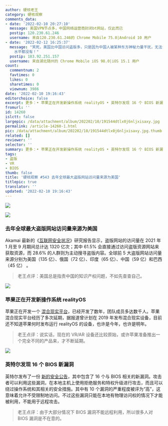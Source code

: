 ```yaml
---
author: 硬核老王
category: 硬核观察
comments_data:
- date: '2022-02-10 20:27:10'
  message: 美国VPN节点多，中国网络运营商封闭bt网站，仅此而已
  postip: 120.230.61.246
  username: 来自120.230.61.246的 Chrome Mobile 75.0|Android 10 用户
- date: '2022-02-12 16:25:37'
  message: "笑死，美国比中国访问盗版多，只是因为中国人被某种东方神秘力量干扰，无法访问盗版网站而已！<br />\r\n本末倒置 根据 结果推算原因，点评的一点
    水平都没有！"
  postip: 183.92.251.157
  username: 来自湖北随州的 Chrome Mobile iOS 98.0|iOS 15.1 用户
count:
  commentnum: 2
  favtimes: 0
  likes: 0
  sharetimes: 0
  viewnum: 3986
date: '2022-02-10 19:16:43'
editorchoice: false
excerpt: 更多：• 苹果正在开发新操作系统 realityOS • 英特尔发现 16 个 BIOS 新漏洞
fromurl: ''
id: 14260
islctt: false
largepic: /data/attachment/album/202202/10/191544dtlx0j6nljxisaxy.jpg
permalink: /article-14260-1.html
pic: /data/attachment/album/202202/10/191544dtlx0j6nljxisaxy.jpg.thumb.jpg
related: []
reviewer: ''
selector: ''
summary: 更多：• 苹果正在开发新操作系统 realityOS • 英特尔发现 16 个 BIOS 新漏洞
tags:
- 盗版
- VR
- BIOS
thumb: false
title: '硬核观察 #543 去年全球最大盗版网站访问量来源为美国'
titlepic: true
translator: ''
updated: '2022-02-10 19:16:43'
---
```


![](/data/attachment/album/202202/10/191544dtlx0j6nljxisaxy.jpg)


![](/data/attachment/album/202202/10/191533p1bnd07szc05mzs1.jpg)


### 去年全球最大盗版网站访问量来源为美国


Akamai 最新的《[互联网安全状况](https://www.akamai.com/resources/state-of-the-internet/soti-security-pirates-in-the-outfield)》研究报告显示，盗版网站的访问量在 2021 年 1 月至 9 月期间总计达 1320 亿次；其中 61.5% 会直接通过访问盗版资源网站来获取资源，而 28.6% 的人群则为主动搜寻盗版内容。全球前 5 大盗版网站访问量来源分别为美国（135 亿）、俄国（72 亿）、印度（65 亿）、中国（59 亿）和巴西（45 亿） 。



> 
> 老王点评：美国总是指责中国的知识产权问题，不如先查查自己。
> 
> 
> 


![](/data/attachment/album/202202/10/191612fj3x959ahjx4ew3k.jpg)


### 苹果正在开发新操作系统 realityOS


苹果正在开发一个 [混合现实平台](https://arstechnica.com/gadgets/2022/02/devs-discover-realityos-hints-in-apple-logs-and-code/)，已经开发了数年，团队成员多达数千人。苹果混合现实平台经历了多次延期，据报道曾计划在 2019 年发布混合现实设备，目前还不知道苹果何时发布运行 realityOS 的设备，也许是今年，也许是明年。



> 
> 老王点评：说实话，现在的 VR/AR 设备还比较原始，或许苹果准备推出一个完全不同的产品来，才不断延期。
> 
> 
> 


![](/data/attachment/album/202202/10/191555c66c7bh6k6z1611s.jpg)


### 英特尔发现 16 个 BIOS 新漏洞


英特尔发布了一份 [新的安全公告](https://www.intel.com/content/www/us/en/security-center/advisory/intel-sa-00527.html?s=09)，其中包含了 16 个与 BIOS 相关的新漏洞。攻击者可以利用这些漏洞，在本地主机上使用拒绝服务和特权升级进行攻击，而且可以绕过操作系统和其相关的安全措施。其中有 10 个漏洞的严重程度被评为“高”，这意味着允许不受限制地访问。不过这些漏洞只能在本地有物理访问权的情况下才能被利用，不能用于远程攻击。



> 
> 老王点评：由于大部分情况下 BIOS 漏洞不能远程利用，所以很多人对 BIOS 漏洞是不在意的。
> 
> 
>
